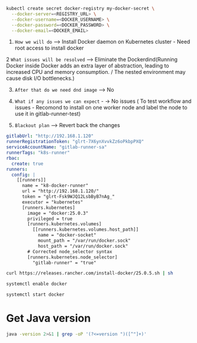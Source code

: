 ```bash
kubectl create secret docker-registry my-docker-secret \
  --docker-server=<REGISTRY_URL> \
  --docker-username=<DOCKER_USERNAME> \
  --docker-password=<DOCKER_PASSWORD> \
  --docker-email=<DOCKER_EMAIL>


```
1. ```How we will do```   --> Install Docker daemon on Kubernetes cluster  - Need root access to install docker

2  ```What issues will be resolved``` --> Eliminate the Dockerdind(Running Docker inside Docker adds an extra layer of abstraction, leading to increased CPU and memory consumption. / The nested environment may cause disk I/O bottlenecks.)

3. ```After that do we need dnd image```  -->  No 

5. ```What if any issues we can expect``` - -> No issues ( To test workflow and issues  - Recomond  to install on one worker node and label the node to use it in gitlab-runner-test)

6. ```Blackout plan```  --> Revert back the changes




```yaml
gitlabUrl: "http://192.168.1.120"
runnerRegistrationToken: "glrt-7X6ynXvvkZz6oPkbpPXQ"
serviceAccountName: "gitlab-runner-sa"
runnerTags: "k8s-runner"
rbac:
  create: true
runners:
  config: |
    [[runners]]
      name = "k8-docker-runner"
      url = "http://192.168.1.120/"
      token = "glrt-Fsk9WJQ12LsbByB7nAg_"
      executor = "kubernetes"
      [runners.kubernetes]
        image = "docker:25.0.3"
        privileged = true
        [runners.kubernetes.volumes]
          [[runners.kubernetes.volumes.host_path]]
            name = "docker-socket"
            mount_path = "/var/run/docker.sock"
            host_path = "/var/run/docker.sock"
        # Corrected node_selector syntax
        [runners.kubernetes.node_selector]
          "gitlab-runner" = "true"


```

```bash
curl https://releases.rancher.com/install-docker/25.0.5.sh | sh

systemctl enable docker

systemctl start docker

```



# Get Java version 
```bash
java -version 2>&1 | grep -oP '(?<=version ")([^"]+)'
```
